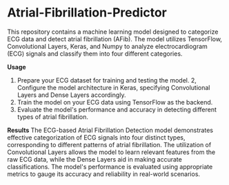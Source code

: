 # Atrial-Fibrillation-Predictor
This repository contains a machine learning model designed to categorize ECG data and detect atrial fibrillation (AFib). The model utilizes TensorFlow, Convolutional Layers, Keras, and Numpy to analyze electrocardiogram (ECG) signals and classify them into four different categories.

**Usage**
1. Prepare your ECG dataset for training and testing the model.
2, Configure the model architecture in Keras, specifying Convolutional Layers and Dense Layers accordingly.
3. Train the model on your ECG data using TensorFlow as the backend.
4. Evaluate the model's performance and accuracy in detecting different types of atrial fibrillation.

**Results**
The ECG-based Atrial Fibrillation Detection model demonstrates effective categorization of ECG signals into four distinct types, corresponding to different patterns of atrial fibrillation. The utilization of Convolutional Layers allows the model to learn relevant features from the raw ECG data, while the Dense Layers aid in making accurate classifications. The model's performance is evaluated using appropriate metrics to gauge its accuracy and reliability in real-world scenarios.
